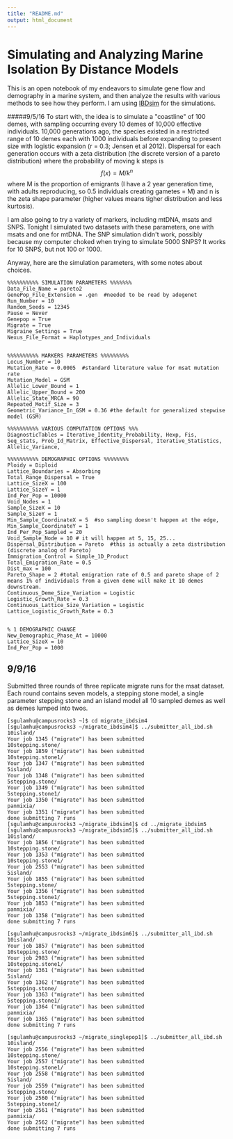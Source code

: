```yaml
---
title: "README.md"
output: html_document
---
```

# Simulating and Analyzing Marine Isolation By Distance Models
This is an open notebook of my endeavors to simulate gene flow and demography in a marine system, and then analyze the results with various methods to see how they perform. I am using [IBDsim](http://www1.montpellier.inra.fr/CBGP/software/ibdsim/) for the simulations.

#####9/5/16
To start with, the idea is to simulate a "coastline" of 100 demes, with sampling occurring every 10 demes of 10,000 effective individuals. 10,000 generations ago, the species existed in a restricted range of 10 demes each with 1000 individuals before expanding to present size with logistic expansion (r = 0.3; Jensen et al 2012).  Dispersal for each generation occurs with a zeta distribution (the discrete version of a pareto distribution) where the probability of moving k steps is $$ f(x) = M / k^n $$ where M is the proportion of emigrants (I have a 2 year generation time, with adults reproducing, so 0.5 individuals creating gametes = M) and n is the zeta shape parameter (higher values means tigher distribution and less kurtosis). 

I am also going to try a variety of markers, including mtDNA, msats and SNPS.  Tonight I simulated two datasets with these parameters, one with msats and one for mtDNA. The SNP simulation didn't work, possibly because my computer choked when trying to simulate 5000 SNPS? It works for 10 SNPS, but not 100 or 1000.

Anyway, here are the simulation parameters, with some notes about choices.

```
%%%%%%%%%% SIMULATION PARAMETERS %%%%%%%
Data_File_Name = pareto2
GenePop_File_Extension = .gen  #needed to be read by adegenet
Run_Number = 10
Random_Seeds = 12345
Pause = Never
Genepop = True
Migrate = True
Migraine_Settings = True
Nexus_File_Format = Haplotypes_and_Individuals


%%%%%%%%%% MARKERS PARAMETERS %%%%%%%%%
Locus_Number = 10
Mutation_Rate = 0.0005  #standard literature value for msat mutation rate
Mutation_Model = GSM
Allelic_Lower_Bound = 1
Allelic_Upper_Bound = 200
Allelic_State_MRCA = 90
Repeated_Motif_Size = 3
Geometric_Variance_In_GSM = 0.36 #the default for generalized stepwise model (GSM)

%%%%%%%%%% VARIOUS COMPUTATION OPTIONS %%%
DiagnosticTables = Iterative_Identity_Probability, Hexp, Fis, Seq_stats, Prob_Id_Matrix, Effective_Dispersal, Iterative_Statistics, Allelic_Variance,

%%%%%%%%%% DEMOGRAPHIC OPTIONS %%%%%%%%
Ploidy = Diploid
Lattice_Boundaries = Absorbing
Total_Range_Dispersal = True
Lattice_SizeX = 100
Lattice_SizeY = 1
Ind_Per_Pop = 10000
Void_Nodes = 1
Sample_SizeX = 10
Sample_SizeY = 1
Min_Sample_CoordinateX = 5  #so sampling doesn't happen at the edge, 
Min_Sample_CoordinateY = 1
Ind_Per_Pop_Sampled = 20
Void_Sample_Node = 10 # it will happen at 5, 15, 25...
Dispersal_Distribution = Pareto  #this is actually a zeta distribution (discrete analog of Pareto)
Immigration_Control = Simple_1D_Product
Total_Emigration_Rate = 0.5
Dist_max = 100
Pareto_Shape = 2 #total emigration rate of 0.5 and pareto shape of 2 means 1% of individuals from a given deme will make it 10 demes downstream.
Continuous_Deme_Size_Variation = Logistic
Logistic_Growth_Rate = 0.3
Continuous_Lattice_Size_Variation = Logistic
Lattice_Logistic_Growth_Rate = 0.3


% 1 DEMOGRAPHIC CHANGE
New_Demographic_Phase_At = 10000
Lattice_SizeX = 10
Ind_Per_Pop = 1000
```
## 9/9/16 
Submitted three rounds of three replicate migrate runs for the msat dataset. Each round contains seven models, a stepping stone model, a single parameter stepping stone and an island model all 10 sampled demes as well as demes lumped into twos.

```
[sgulamhu@campusrocks3 ~]$ cd migrate_ibdsim4
[sgulamhu@campusrocks3 ~/migrate_ibdsim4]$ ../submitter_all_ibd.sh
10island/
Your job 1345 ("migrate") has been submitted
10stepping.stone/
Your job 1859 ("migrate") has been submitted
10stepping.stone1/
Your job 1347 ("migrate") has been submitted
5island/
Your job 1348 ("migrate") has been submitted
5stepping.stone/
Your job 1349 ("migrate") has been submitted
5stepping.stone1/
Your job 1350 ("migrate") has been submitted
panmixia/
Your job 1351 ("migrate") has been submitted
done submitting 7 runs
[sgulamhu@campusrocks3 ~/migrate_ibdsim4]$ cd ../migrate_ibdsim5
[sgulamhu@campusrocks3 ~/migrate_ibdsim5]$ ../submitter_all_ibd.sh
10island/
Your job 1856 ("migrate") has been submitted
10stepping.stone/
Your job 1353 ("migrate") has been submitted
10stepping.stone1/
Your job 2553 ("migrate") has been submitted
5island/
Your job 1855 ("migrate") has been submitted
5stepping.stone/
Your job 1356 ("migrate") has been submitted
5stepping.stone1/
Your job 1853 ("migrate") has been submitted
panmixia/
Your job 1358 ("migrate") has been submitted
done submitting 7 runs

[sgulamhu@campusrocks3 ~/migrate_ibdsim6]$ ../submitter_all_ibd.sh
10island/
Your job 1857 ("migrate") has been submitted
10stepping.stone/
Your job 2983 ("migrate") has been submitted
10stepping.stone1/
Your job 1361 ("migrate") has been submitted
5island/
Your job 1362 ("migrate") has been submitted
5stepping.stone/
Your job 1363 ("migrate") has been submitted
5stepping.stone1/
Your job 1364 ("migrate") has been submitted
panmixia/
Your job 1365 ("migrate") has been submitted
done submitting 7 runs

[sgulamhu@campusrocks3 ~/migrate_singlepop1]$ ../submitter_all_ibd.sh
10island/
Your job 2556 ("migrate") has been submitted
10stepping.stone/
Your job 2557 ("migrate") has been submitted
10stepping.stone1/
Your job 2558 ("migrate") has been submitted
5island/
Your job 2559 ("migrate") has been submitted
5stepping.stone/
Your job 2560 ("migrate") has been submitted
5stepping.stone1/
Your job 2561 ("migrate") has been submitted
panmixia/
Your job 2562 ("migrate") has been submitted
done submitting 7 runs

```

